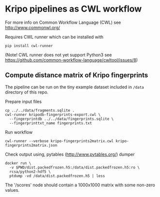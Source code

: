 # Kripo pipelines as CWL workflow

For more info on Common Workflow Language (CWL) see http://www.commonwl.org/

Requires CWL runner which can be installed with
```
pip install cwl-runner
```
(Note! CWL runner does not yet support Python3 see https://github.com/common-workflow-language/cwltool/issues/8)

## Compute distance matrix of Kripo fingerprints

The pipeline can be run on the tiny example dataset included in `/data` directory of this repo.

Prepare input files
```
cp ../../data/fragments.sqlite .
cwl-runner kripodb-fingerprints-export.cwl \
  --fingerprintdb ../../data/fingerprints.sqlite \
  --fingerprinttxt_name fingerprints.txt
```

Run workflow
```
cwl-runner --verbose kripo-fingerprints2matrix.cwl kripo-fingerprints2matrix.json
```

Check output using, pytables (http://www.pytables.org/) dumper
```
docker run \
  -v $PWD/dist.packedfrozen.h5:/data/dist.packedfrozen.h5:ro \
  rcsa/python2-hdf5 \
  ptdump -vd /data/dist.packedfrozen.h5 | less
```
The '/scores' node should contain a 1000x1000 matrix with some non-zero values.
